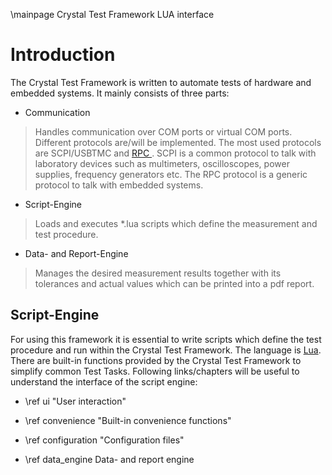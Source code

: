 \mainpage Crystal Test Framework LUA interface

# Introduction
The Crystal Test Framework is written to automate  tests of hardware and embedded systems. It mainly consists of three parts:

* Communication
> Handles communication over COM ports or virtual COM ports. Different protocols are/will be implemented. The most used protocols are SCPI/USBTMC and [RPC ]([https://github.com/Crystal-Photonics/RPC-Generator](https://github.com/Crystal-Photonics/RPC-Generator) ). SCPI is a common protocol to talk with laboratory devices such as multimeters, oscilloscopes, power supplies, frequency generators etc. The RPC protocol is a generic protocol to talk with embedded systems.

* Script-Engine
> Loads and executes *.lua scripts which define the measurement and test procedure.

* Data- and Report-Engine
> Manages the desired measurement results together with its tolerances and actual values which can be printed into a pdf report.

## Script-Engine
For using this framework it is essential to write scripts which define the test procedure and run within the Crystal Test Framework. The language is [Lua](https://www.lua.org/pil/contents.html). There are built-in functions provided by the Crystal Test Framework to simplify common Test Tasks. Following links/chapters will be useful to understand the interface of the script engine:

* \ref ui "User interaction"

* \ref convenience "Built-in convenience functions"

* \ref configuration "Configuration files"

* \ref data_engine Data- and report engine 
